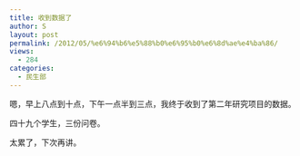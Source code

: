 ```yaml
---
title: 收到数据了
author: S
layout: post
permalink: /2012/05/%e6%94%b6%e5%88%b0%e6%95%b0%e6%8d%ae%e4%ba%86/
views:
  - 284
categories:
  - 民生部
---
```

嗯，早上八点到十点，下午一点半到三点，我终于收到了第二年研究项目的数据。

四十九个学生，三份问卷。

太累了，下次再讲。
